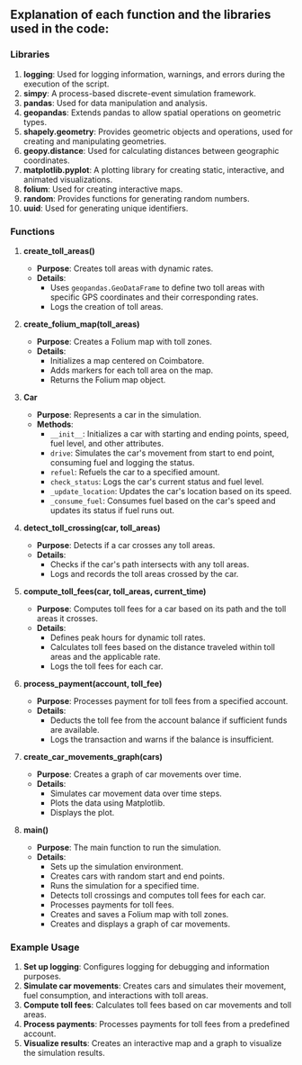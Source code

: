 ## Explanation of each function and the libraries used in the code:

### Libraries

1. **logging**: Used for logging information, warnings, and errors during the execution of the script.
2. **simpy**: A process-based discrete-event simulation framework.
3. **pandas**: Used for data manipulation and analysis.
4. **geopandas**: Extends pandas to allow spatial operations on geometric types.
5. **shapely.geometry**: Provides geometric objects and operations, used for creating and manipulating geometries.
6. **geopy.distance**: Used for calculating distances between geographic coordinates.
7. **matplotlib.pyplot**: A plotting library for creating static, interactive, and animated visualizations.
8. **folium**: Used for creating interactive maps.
9. **random**: Provides functions for generating random numbers.
10. **uuid**: Used for generating unique identifiers.

### Functions

1. **create_toll_areas()**
   - **Purpose**: Creates toll areas with dynamic rates.
   - **Details**: 
     - Uses `geopandas.GeoDataFrame` to define two toll areas with specific GPS coordinates and their corresponding rates.
     - Logs the creation of toll areas.

2. **create_folium_map(toll_areas)**
   - **Purpose**: Creates a Folium map with toll zones.
   - **Details**:
     - Initializes a map centered on Coimbatore.
     - Adds markers for each toll area on the map.
     - Returns the Folium map object.

3. **Car**
   - **Purpose**: Represents a car in the simulation.
   - **Methods**:
     - `__init__`: Initializes a car with starting and ending points, speed, fuel level, and other attributes.
     - `drive`: Simulates the car's movement from start to end point, consuming fuel and logging the status.
     - `refuel`: Refuels the car to a specified amount.
     - `check_status`: Logs the car's current status and fuel level.
     - `_update_location`: Updates the car's location based on its speed.
     - `_consume_fuel`: Consumes fuel based on the car's speed and updates its status if fuel runs out.

4. **detect_toll_crossing(car, toll_areas)**
   - **Purpose**: Detects if a car crosses any toll areas.
   - **Details**:
     - Checks if the car's path intersects with any toll areas.
     - Logs and records the toll areas crossed by the car.

5. **compute_toll_fees(car, toll_areas, current_time)**
   - **Purpose**: Computes toll fees for a car based on its path and the toll areas it crosses.
   - **Details**:
     - Defines peak hours for dynamic toll rates.
     - Calculates toll fees based on the distance traveled within toll areas and the applicable rate.
     - Logs the toll fees for each car.

6. **process_payment(account, toll_fee)**
   - **Purpose**: Processes payment for toll fees from a specified account.
   - **Details**:
     - Deducts the toll fee from the account balance if sufficient funds are available.
     - Logs the transaction and warns if the balance is insufficient.

7. **create_car_movements_graph(cars)**
   - **Purpose**: Creates a graph of car movements over time.
   - **Details**:
     - Simulates car movement data over time steps.
     - Plots the data using Matplotlib.
     - Displays the plot.

8. **main()**
   - **Purpose**: The main function to run the simulation.
   - **Details**:
     - Sets up the simulation environment.
     - Creates cars with random start and end points.
     - Runs the simulation for a specified time.
     - Detects toll crossings and computes toll fees for each car.
     - Processes payments for toll fees.
     - Creates and saves a Folium map with toll zones.
     - Creates and displays a graph of car movements.

### Example Usage

1. **Set up logging**: Configures logging for debugging and information purposes.
2. **Simulate car movements**: Creates cars and simulates their movement, fuel consumption, and interactions with toll areas.
3. **Compute toll fees**: Calculates toll fees based on car movements and toll areas.
4. **Process payments**: Processes payments for toll fees from a predefined account.
5. **Visualize results**: Creates an interactive map and a graph to visualize the simulation results.

